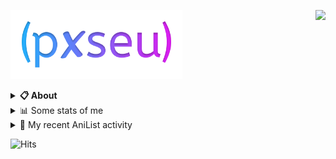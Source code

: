 <a href="https://discord.com/users/338718840873811979"><img align="right" src="https://lanyard-profile-readme.vercel.app/api/338718840873811979?bg=00000000" /></a>

<a href="https://pxseu.com/"><img src="./assets/logo.png" height="110" /></a>
<details>
  <summary><b>📋 About</b></summary>

  I make stuff. \
  Mostly with TypeScript. \
  You can probably find more on my website.

  [🌐 website](https://www.pxseu.com 'MY WEBSITEEEEEEEEEEEEEEEEE') \
  [📧 email](mailto:me@pxseu.com 'MY EMAILLLLLLLLLL')
</details>

<details>
  <summary>📊 Some stats of me</summary>
  
![My github stats!](https://github-readme-stats.vercel.app/api?username=pxseu&show_icons=true&custom_title=My%20Github%20Stats:&line_height=33&include_all_commits=true&bg_color=00000000&title_color=00CCAA&text_color=dddddd&hide_border=true&hide_title=true#gh-dark-mode-only) \
![My top langauges](https://github-readme-stats.vercel.app/api/top-langs?username=pxseu&show_icons=true&layout=compact&card_width=645&bg_color=00000000&title_color=00CCAA&text_color=dddddd&hide_border=true&hide_title=true#gh-dark-mode-only)
</details>

<details>
  <summary>🌸 My recent AniList activity</summary>
  
<!-- ANILIST_ACTIVITY:start -->

-   📺 Watched episode 3 - 4 of [Bungo Stray Dogs](https://anilist.co/anime/21311) (23:34, 23 January 2022)
-   📺 Watched episode 3 of [Attack on Titan Final Season Part 2](https://anilist.co/anime/131681) (23:27, 23 January 2022)
-   📺 Watched episode 1 - 2 of [Bungo Stray Dogs](https://anilist.co/anime/21311) (23:05, 21 January 2022)
-   📖 Read chapter 238 of [Tokyo Revengers](https://anilist.co/manga/102988) (19:00, 18 January 2022)
-   📺 Watched episode 2 of [Attack on Titan Final Season Part 2](https://anilist.co/anime/131681) (15:00, 17 January 2022)

<!-- ANILIST_ACTIVITY:end -->
</details>



![Hits](https://hits.link/hits?url=https://github.com/pxseu&label=views&bgRight=ff69b4)


